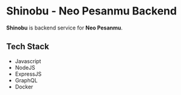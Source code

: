 # Shinobu - Neo Pesanmu Backend

**Shinobu** is backend service for **Neo Pesanmu**.

## Tech Stack

- Javascript
- NodeJS
- ExpressJS
- GraphQL
- Docker
